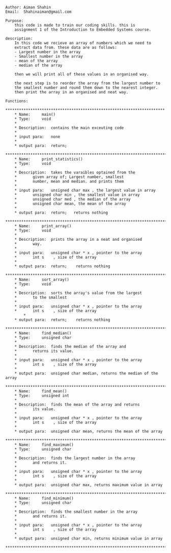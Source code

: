 	Author: Aiman Shahin
	Email:  Shahinaiman@gmail.com

	Purpose:
		this code is made to train our coding skills. this is
		assignment 1 of the Introduction to Embedded Systems course.

	description: 
		In this code we recieve an array of numbers which we need to 
		extract data from. these data are as follows:
		- Largest number in the array
		- Smallest number in the array
		- mean of the array
		- median of the array
		
		then we will print all of these values in an organised way.

		the next step is to reorder the array from the largest number to
		the smallest number and round them down to the nearest integer.
		then print the array in an organised and neat way.

 	Functions:
 		**********************************************************************
 		* Name:		main() 
 		* Type:		void 
 		* 
 		* Description:  contains the main exceuting code 
 		* 
 		* input para:	none 
 		* 
 		* output para:  return; 
 		***********************************************************************
 		* Name:		print_statistics() 
 		* Type:		void 
  		* 
 		* Description:	takes the varaibles optained from the 
  		*		given array of; Largest number, smallest
 		*		number, mean and median. and prints them 
 		* 
 		* input para:	unsigned char max , the largest value in array 
 		*		unsigned char min , the smallest value in array 
 		*		unsigned char med , the median of the array	
 		*		unsigned char mean, the mean of the array 
 		* 
 		* output para:	return;	  returns nothing	
 		***********************************************************************
 		* Name:		print_array() 
 		* Type:		void 
 		* 
 		* Description:	prints the array in a neat and organised 
 		*		way.	
 		* 
 		* input para:	unsigned char * x , pointer to the array 
 		*		int s    , size of the array 
 		* 
 		* output para:	return;	   returns nothing 
 		***********************************************************************
 		* Name:		sort_array() 
 		* Type:		void 
 		* 
 		* Description:	sorts the array's value from the largest 
 		*		to the smallest 
 		*
 		* input para:	unsigned char * x , pointer to the array 
 		*		int s    , size of the array 
  	        *
 		* output para:	return;	   returns nothing 
 		***********************************************************************
 		* Name:		find_median() 
 		* Type:		unsigned char 
 		* 
 		* Description:	finds the median of the array and 
 		*		returns its value. 
 		* 
 		* input para:	unsigned char * x , pointer to the array 
 		*		int s    , size of the array	
 		* 
 		* output para:	unsigned char median, returns the median of the array 
 		***********************************************************************
 		* Name:		find_mean() 
 		* Type:		unsigned int 
 		*
 		* Description:	finds the mean of the array and returns 
 		*		its value.
 		*
 		* input para:	unsigned char * x , pointer to the array
 		*		int s    , size of the array
 		*
 		* output para:	unsigned char mean, returns the mean of the array 
 		***********************************************************************
 		* Name:		find_maximum()
 		* Type:		unsigned char
 		*
 		* Description:	finds the largest number in the array
 		*		and returns it.
 		*
 		* input para:	unsigned char * x , pointer to the array
 		*		int s    , size of the array
 		*
 		* output para:	unsigned char max, returns maximum value in array 
 		***********************************************************************
 		* Name:		find_minimum()
 		* Type:		unsigned char
 		*
 		* Description:	finds the smallest number in the array	
 		*		and returns it.
 		*
 		* input para:	unsigned char * x , pointer to the array
 		*		int s    , size of the array
 		*
 		* output para:	unsigned char min, returns minimum value in array 
 		***********************************************************************
